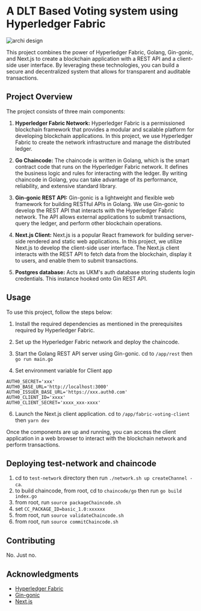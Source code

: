 # A DLT Based Voting system using Hyperledger Fabric

![archi design](https://github.com/izqalan/fabric-voting/assets/24191952/86124ba7-25fc-4508-a1a9-f7276126907a)


This project combines the power of Hyperledger Fabric, Golang, Gin-gonic, and Next.js to create a blockchain application with a REST API and a client-side user interface. By leveraging these technologies, you can build a secure and decentralized system that allows for transparent and auditable transactions.

## Project Overview

The project consists of three main components:

1. **Hyperledger Fabric Network:** Hyperledger Fabric is a permissioned blockchain framework that provides a modular and scalable platform for developing blockchain applications. In this project, we use Hyperledger Fabric to create the network infrastructure and manage the distributed ledger.

2. **Go Chaincode:** The chaincode is written in Golang, which is the smart contract code that runs on the Hyperledger Fabric network. It defines the business logic and rules for interacting with the ledger. By writing chaincode in Golang, you can take advantage of its performance, reliability, and extensive standard library.

3. **Gin-gonic REST API:** Gin-gonic is a lightweight and flexible web framework for building RESTful APIs in Golang. We use Gin-gonic to develop the REST API that interacts with the Hyperledger Fabric network. The API allows external applications to submit transactions, query the ledger, and perform other blockchain operations.

4. **Next.js Client:** Next.js is a popular React framework for building server-side rendered and static web applications. In this project, we utilize Next.js to develop the client-side user interface. The Next.js client interacts with the REST API to fetch data from the blockchain, display it to users, and enable them to submit transactions.

5. **Postgres database:** Acts as UKM's auth database storing students login credentials. This instance hooked onto Gin REST API.

## Usage

To use this project, follow the steps below:

1. Install the required dependencies as mentioned in the prerequisites required by Hyperledger Fabric.

2. Set up the Hyperledger Fabric network and deploy the chaincode.

3. Start the Golang REST API server using Gin-gonic. cd to `/app/rest` then `go run main.go`

5. Set environment variable for Client app

```
AUTH0_SECRET='xxx'
AUTH0_BASE_URL='http://localhost:3000'
AUTH0_ISSUER_BASE_URL='https://xxx.auth0.com'
AUTH0_CLIENT_ID='xxxx'
AUTH0_CLIENT_SECRET='xxxx_xxx-xxxx'
```

6. Launch the Next.js client application. cd to `/app/fabric-voting-client` then `yarn dev`

Once the components are up and running, you can access the client application in a web browser to interact with the blockchain network and perform transactions.

## Deploying test-network and chaincode

1. cd to `test-network` directory then run `./network.sh up createChannel -ca`.
2. to build chaincode, from root, cd to `chaincode/go` then run `go build index.go`
3. from root, run `source packageChaincode.sh`
4. set `CC_PACKAGE_ID=basic_1.0:xxxxxx`
5. from root, run `source validateChaincode.sh`
6. from root, run `source commitChaincode.sh`

## Contributing

No. Just no.

## Acknowledgments

- [Hyperledger Fabric](https://www.hyperledger.org/projects/fabric)
- [Gin-gonic](https://github.com/gin-gonic/gin)
- [Next.js](https://nextjs.org/)
